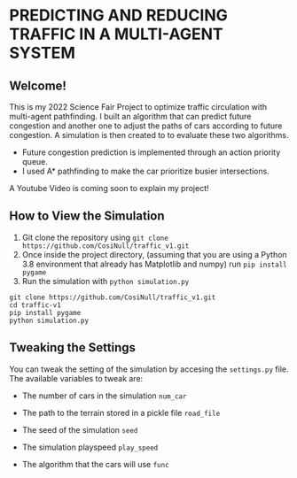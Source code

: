 # PREDICTING AND REDUCING TRAFFIC IN A MULTI-AGENT SYSTEM

## Welcome!
This is my 2022 Science Fair Project to optimize traffic circulation with multi-agent pathfinding.
I built an algorithm that can predict future congestion and another one to adjust the paths of cars according to future congestion.
A simulation is then created to to evaluate these two algorithms.

- Future congestion prediction is implemented through an action priority queue.
- I used A* pathfinding to make the car prioritize busier intersections.

A Youtube Video is coming soon to explain my project!

## How to View the Simulation
1. Git clone the repository using `git clone https://github.com/CosiNull/traffic_v1.git`
2. Once inside the project directory, (assuming that you are using a Python 3.8 environment that already has Matplotlib and numpy) run `pip install pygame`
3. Run the simulation with `python simulation.py`

```
git clone https://github.com/CosiNull/traffic_v1.git
cd traffic-v1
pip install pygame
python simulation.py
```

## Tweaking the Settings 
You can tweak the setting of the simulation by accesing the `settings.py` file.
The available variables to tweak are:
- The number of cars in the simulation `num_car`
- The path to the terrain stored in a pickle file `road_file`
- The seed of the simulation `seed`
- The simulation playspeed `play_speed`

- The algorithm that the cars will use `func`



